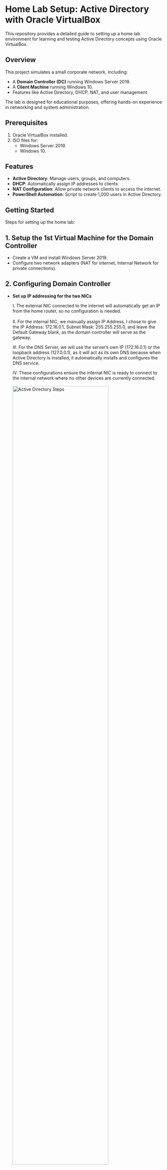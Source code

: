# Home Lab Setup: Active Directory with Oracle VirtualBox

This repository provides a detailed guide to setting up a home lab environment for learning and testing Active Directory concepts using Oracle VirtualBox.

## Overview

This project simulates a small corporate network, including:
- A **Domain Controller (DC)** running Windows Server 2019.
- A **Client Machine** running Windows 10.
- Features like Active Directory, DHCP, NAT, and user management.

The lab is designed for educational purposes, offering hands-on experience in networking and system administration.

## Prerequisites

1. Oracle VirtualBox installed.
2. ISO files for:
   - Windows Server 2019.
   - Windows 10.


## Features

- **Active Directory**: Manage users, groups, and computers.
- **DHCP**: Automatically assign IP addresses to clients.
- **NAT Configuration**: Allow private network clients to access the internet.
- **PowerShell Automation**: Script to create 1,000 users in Active Directory.

## Getting Started

Steps for setting up the home lab:

## 1. Setup the 1st Virtual Machine for the Domain Controller

- Create a VM and install Windows Server 2019.
- Configure two network adapters (NAT for internet, Internal Network for private connections).

<!--
- **Windows 10 Client**:
  1. Create a second VM for the client machine.
  2. Connect it to the internal network.
-->

## 2. Configuring Domain Controller

- **Set up IP addressing for the two NICs**
  
  I. The external NIC connected to the internet will automatically get an IP from the home router, so no configuration is needed.<br><br>
  II. For the internal NIC, we manually assign IP Address. I chose to give the IP Address: 172.16.0.1, Subnet Mask: 255.255.255.0, and leave the Default Gateway blank, as the domain controller will serve as the gateway.
  
  III. For the DNS Server, we will use the server’s own IP (172.16.0.1) or the loopback address (127.0.0.1), as it will act as its own DNS because when Active Directory is installed, it automatically installs and configures the DNS service.
  
  IV. These configurations ensure the internal NIC is ready to connect to the internal network where no other devices are currently connected.<br/>
  <br/><img src="https://i.imgur.com/rau2e7Z.png" height="80%" width="80%" alt="Active Directory Steps"/><br><br>

- **Rename this PC**
  
   I. Right-click the Start menu, select "System," then click "Rename this PC."
  
   II. Change the current arbitrary name to "dc" (for Domain Controller), click "Next," and restart the computer to apply the changes.<br><br>


  
- **Install Active Directory Domain Services (AD DS) to create a domain (e.g., mydomain.com).**

  I. Open "Add Roles and Features" in the server manager
  
  II. Proceed with the wizard by selecting the current server, DC

  <img src="https://i.imgur.com/J4Dryw9.png" height="80%" width="80%" alt="Active Directory Steps"/>

  III. Choose "Active Directory Domain Services" from the roles list

  IV. Click Next in all the coming prompts, then click Install.

  <img src="https://i.imgur.com/alJNy3w.png" height="80%" width="80%" alt="Active Directory Steps"/><br><br>
  So we have installed the software for the  Active Directory Domain Services, but we didn't actually create the domain yet. So next we have to do our Post-deployment configuration<br><br>

- **Post-Deployment Configuration**

  I. After installation, click the flag icon in the server manager.
  
  II. Select "Promote this server to a domain controller"

  III. In the Deployment operation choose "Add a new forest" and name your domain (e.g., mydomain.com)

  <img src="https://i.imgur.com/dh33KCU.png" height="80%" width="80%" alt="Active Directory Steps"/>

  IV. Proceed with default settings, set a password, and click Install

  VI. The server will restart automatically after the configuration

  <img src="https://i.imgur.com/TQuqGkC.png" height="80%" width="80%" alt="Active Directory Steps"/>

  We will use the built-in administrator account (mydomain\Administrator) to log in with the password that we have set before. So next, we will create our own dedicated Domain Admin account instead of using the built-in Administrator 
  account.<br><br>

- **Create a Dedicated Domain Admin Account**

  I. Go to  "Start" --> "Windows Administrative Tool" --> "Active Directory Users and Computers" 
  
  II. Right click on our domain (mydomain.com) and click "Create an Organizational Unit (OU)" to put our admin account in. Name the OU (e.g Admins)

  III. Within the OU, we will create a new user (e.g., your name) and assign it a username and then set password

  <img src="https://i.imgur.com/ch4EWAS.png" height="80%" width="80%" alt="Active Directory Steps"/>

  In the logon name I have given "a" infront to signify that this is an admin account for the user "fohana". So in the next photo we see our account.

  <img src="https://i.imgur.com/exuct7n.png" height="80%" width="80%" alt="Active Directory Steps"/>

  Now, we have an account but it's not an admin yet. To make it domain admin we Right-click the user account → click "Properties" → click "Member Of" → click "Add" → Write "Domain Admins", then apply the settings. So now we have our very own domain admin account.<br><br>


- **Log in with the New Domain Admin Account**

  I. Sign out of the domain controller and Log in using our new domain admin account credentials

  <img src="https://i.imgur.com/l4YSAS3.png" height="80%" width="80%" alt="Active Directory Steps"/>
  
 

 
- **Set up DHCP to assign IPs to the internal network.**

- **Enable NAT to provide internet access for the internal network.**

### 3. Creating Users with PowerShell

- Use the provided `1_CREATE_USERS.ps1` script to create:
  - An Organizational Unit (OU).
  - 1,000 user accounts programmatically.<br/>
  <br/><img src="https://i.imgur.com/0mOizJ5.png" height="80%" width="80%" alt="Active Directory Steps"/>

### 4. Join Client to Domain

- Configure the Windows 10 client to join the domain.
- Log in using the domain user accounts.

## Network Diagram

```text
[Internet] 
    | 
[Domain Controller (Server 2019)]
    | (Internal Network)
[Client Machine (Windows 10)]
```

## Verification

1. Test internet connectivity from the client.
2. Verify user accounts in Active Directory.
3. Check DHCP leases and NAT configurations.

## Files

- `CreateUsers.ps1`: PowerShell script to create Active Directory users.
- `README.md`: Project documentation (this file).

## Troubleshooting

- **Client not receiving an IP address**:
  - Verify DHCP scope and settings.
  - Restart DHCP services on the domain controller.

- **Unable to join domain**:
  - Check network connectivity.
  - Ensure the domain name and credentials are correct.


